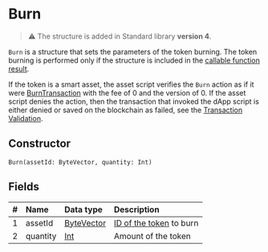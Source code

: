 # Burn

> :warning: The structure is added in Standard library **version 4**.

`Burn` is a structure that sets the parameters of the token burning. The token burning is performed only if the structure is included in the [callable function result](/en/ride/functions/callable-function#invocation-result-2).

If the token is a smart asset, the asset script verifies the `Burn` action as if it were [BurnTransaction](/en/ride/structures/transaction-structures/burn-transaction) with the fee of 0 and the version of 0. If the asset script denies the action, then the transaction that invoked the dApp script is either denied or saved on the blockchain as failed, see the [Transaction Validation](/en/blockchain/transaction/transaction-validation).

## Constructor

```ride
Burn(assetId: ByteVector, quantity: Int)
```

## Fields

| # | Name | Data type | Description |
| :--- | :--- | :--- | :--- |
| 1 | assetId | [ByteVector](/en/ride/data-types/byte-vector) | [ID of the token](/en/blockchain/token/token-id) to burn |
| 2 | quantity | [Int](/en/ride/data-types/int) | Amount of the token |